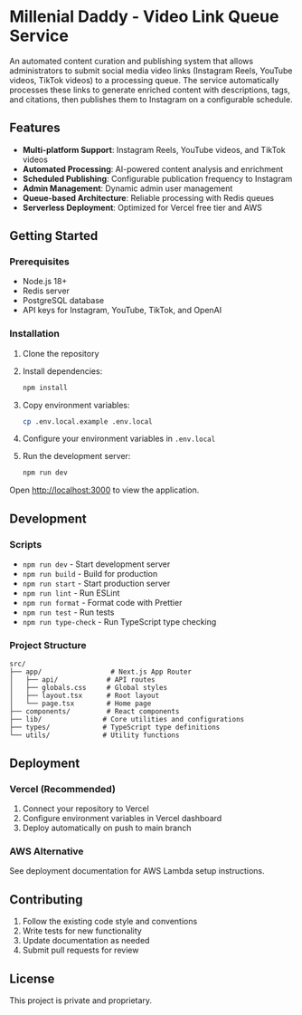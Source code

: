 # Millenial Daddy - Video Link Queue Service

An automated content curation and publishing system that allows administrators to submit social media video links (Instagram Reels, YouTube videos, TikTok videos) to a processing queue. The service automatically processes these links to generate enriched content with descriptions, tags, and citations, then publishes them to Instagram on a configurable schedule.

## Features

- **Multi-platform Support**: Instagram Reels, YouTube videos, and TikTok videos
- **Automated Processing**: AI-powered content analysis and enrichment
- **Scheduled Publishing**: Configurable publication frequency to Instagram
- **Admin Management**: Dynamic admin user management
- **Queue-based Architecture**: Reliable processing with Redis queues
- **Serverless Deployment**: Optimized for Vercel free tier and AWS

## Getting Started

### Prerequisites

- Node.js 18+
- Redis server
- PostgreSQL database
- API keys for Instagram, YouTube, TikTok, and OpenAI

### Installation

1. Clone the repository
2. Install dependencies:

   ```bash
   npm install
   ```

3. Copy environment variables:

   ```bash
   cp .env.local.example .env.local
   ```

4. Configure your environment variables in `.env.local`

5. Run the development server:
   ```bash
   npm run dev
   ```

Open [http://localhost:3000](http://localhost:3000) to view the application.

## Development

### Scripts

- `npm run dev` - Start development server
- `npm run build` - Build for production
- `npm run start` - Start production server
- `npm run lint` - Run ESLint
- `npm run format` - Format code with Prettier
- `npm run test` - Run tests
- `npm run type-check` - Run TypeScript type checking

### Project Structure

```
src/
├── app/                 # Next.js App Router
│   ├── api/            # API routes
│   ├── globals.css     # Global styles
│   ├── layout.tsx      # Root layout
│   └── page.tsx        # Home page
├── components/         # React components
├── lib/               # Core utilities and configurations
├── types/             # TypeScript type definitions
└── utils/             # Utility functions
```

## Deployment

### Vercel (Recommended)

1. Connect your repository to Vercel
2. Configure environment variables in Vercel dashboard
3. Deploy automatically on push to main branch

### AWS Alternative

See deployment documentation for AWS Lambda setup instructions.

## Contributing

1. Follow the existing code style and conventions
2. Write tests for new functionality
3. Update documentation as needed
4. Submit pull requests for review

## License

This project is private and proprietary.
